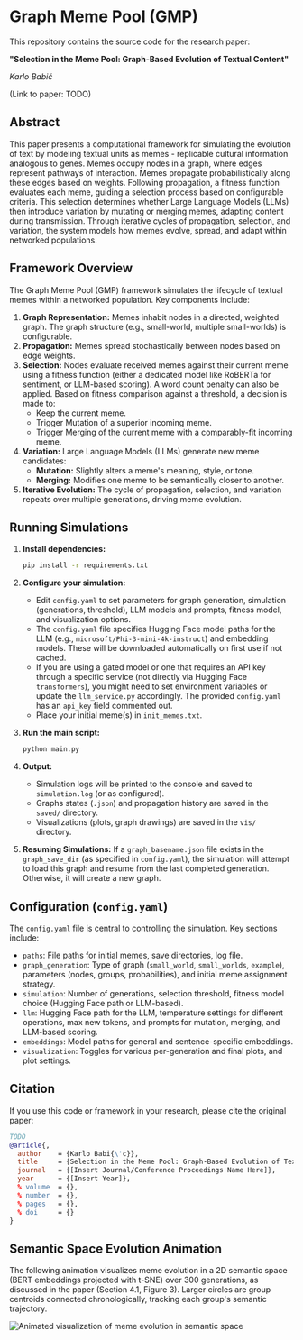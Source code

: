 # Graph Meme Pool (GMP)

This repository contains the source code for the research paper:

**"Selection in the Meme Pool: Graph-Based Evolution of Textual Content"**

*Karlo Babić*

(Link to paper: TODO)

## Abstract

This paper presents a computational framework for simulating the evolution of text by modeling textual units as memes - replicable cultural information analogous to genes. Memes occupy nodes in a graph, where edges represent pathways of interaction. Memes propagate probabilistically along these edges based on weights. Following propagation, a fitness function evaluates each meme, guiding a selection process based on configurable criteria. This selection determines whether Large Language Models (LLMs) then introduce variation by mutating or merging memes, adapting content during transmission. Through iterative cycles of propagation, selection, and variation, the system models how memes evolve, spread, and adapt within networked populations.

## Framework Overview

The Graph Meme Pool (GMP) framework simulates the lifecycle of textual memes within a networked population. Key components include:

1.  **Graph Representation:** Memes inhabit nodes in a directed, weighted graph. The graph structure (e.g., small-world, multiple small-worlds) is configurable.
2.  **Propagation:** Memes spread stochastically between nodes based on edge weights.
3.  **Selection:** Nodes evaluate received memes against their current meme using a fitness function (either a dedicated model like RoBERTa for sentiment, or LLM-based scoring). A word count penalty can also be applied. Based on fitness comparison against a threshold, a decision is made to:
    *   Keep the current meme.
    *   Trigger Mutation of a superior incoming meme.
    *   Trigger Merging of the current meme with a comparably-fit incoming meme.
4.  **Variation:** Large Language Models (LLMs) generate new meme candidates:
    *   **Mutation:** Slightly alters a meme's meaning, style, or tone.
    *   **Merging:** Modifies one meme to be semantically closer to another.
5.  **Iterative Evolution:** The cycle of propagation, selection, and variation repeats over multiple generations, driving meme evolution.

## Running Simulations

1.  **Install dependencies:**
    ```bash
    pip install -r requirements.txt
    ```

2.  **Configure your simulation:**
    *   Edit `config.yaml` to set parameters for graph generation, simulation (generations, threshold), LLM models and prompts, fitness model, and visualization options.
    *   The `config.yaml` file specifies Hugging Face model paths for the LLM (e.g., `microsoft/Phi-3-mini-4k-instruct`) and embedding models. These will be downloaded automatically on first use if not cached.
    *   If you are using a gated model or one that requires an API key through a specific service (not directly via Hugging Face `transformers`), you might need to set environment variables or update the `llm_service.py` accordingly. The provided `config.yaml` has an `api_key` field commented out.
    *   Place your initial meme(s) in `init_memes.txt`.

3.  **Run the main script:**
    ```bash
    python main.py
    ```

4.  **Output:**
    *   Simulation logs will be printed to the console and saved to `simulation.log` (or as configured).
    *   Graphs states (`.json`) and propagation history are saved in the `saved/` directory.
    *   Visualizations (plots, graph drawings) are saved in the `vis/` directory.

5.  **Resuming Simulations:**
    If a `graph_basename.json` file exists in the `graph_save_dir` (as specified in `config.yaml`), the simulation will attempt to load this graph and resume from the last completed generation. Otherwise, it will create a new graph.

## Configuration (`config.yaml`)

The `config.yaml` file is central to controlling the simulation. Key sections include:

*   `paths`: File paths for initial memes, save directories, log file.
*   `graph_generation`: Type of graph (`small_world`, `small_worlds`, `example`), parameters (nodes, groups, probabilities), and initial meme assignment strategy.
*   `simulation`: Number of generations, selection threshold, fitness model choice (Hugging Face path or LLM-based).
*   `llm`: Hugging Face path for the LLM, temperature settings for different operations, max new tokens, and prompts for mutation, merging, and LLM-based scoring.
*   `embeddings`: Model paths for general and sentence-specific embeddings.
*   `visualization`: Toggles for various per-generation and final plots, and plot settings.

## Citation

If you use this code or framework in your research, please cite the original paper:

```bibtex
TODO
@article{,
  author    = {Karlo Babi{\'c}},
  title     = {Selection in the Meme Pool: Graph-Based Evolution of Textual Content},
  journal   = {[Insert Journal/Conference Proceedings Name Here]},
  year      = {[Insert Year]},
  % volume  = {},
  % number  = {},
  % pages   = {},
  % doi     = {}
}
```

## Semantic Space Evolution Animation

The following animation visualizes meme evolution in a 2D semantic space (BERT embeddings projected with t-SNE) over 300 generations, as discussed in the paper (Section 4.1, Figure 3). Larger circles are group centroids connected chronologically, tracking each group's semantic trajectory.

![Animated visualization of meme evolution in semantic space](https://github.com/karlo-babic/graph-meme-pool/blob/main/semantic_space_evolution.gif?raw=true)